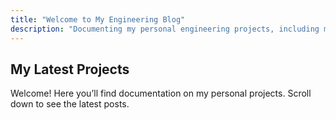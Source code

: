 ```yaml
---
title: "Welcome to My Engineering Blog"
description: "Documenting my personal engineering projects, including motors, robotics, and more."
---
```


## My Latest Projects  
Welcome! Here you’ll find documentation on my personal projects. Scroll down to see the latest posts.
